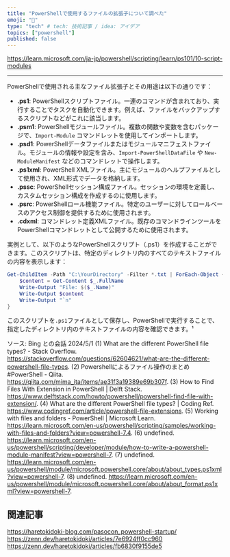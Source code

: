 ```yaml
---
title: "PowerShellで使用するファイルの拡張子について調べた"
emoji: "👸"
type: "tech" # tech: 技術記事 / idea: アイデア
topics: ["powershell"]
published: false
---
```


https://learn.microsoft.com/ja-jp/powershell/scripting/learn/ps101/10-script-modules

-----

PowerShellで使用される主なファイル拡張子とその用途は以下の通りです：

- **.ps1**: PowerShellスクリプトファイル。一連のコマンドが含まれており、実行することでタスクを自動化できます。例えば、ファイルをバックアップするスクリプトなどがこれに該当します。
- **.psm1**: PowerShellモジュールファイル。複数の関数や変数を含むパッケージで、`Import-Module` コマンドレットを使用してインポートします。
- **.psd1**: PowerShellデータファイルまたはモジュールマニフェストファイル。モジュールの情報や設定を含み、`Import-PowerShellDataFile` や `New-ModuleManifest` などのコマンドレットで操作します。
- **.ps1xml**: PowerShell XMLファイル。主にモジュールのヘルプファイルとして使用され、XML形式でデータを格納します。
- **.pssc**: PowerShellセッション構成ファイル。セッションの環境を定義し、カスタムセッション構成を作成するのに使用します。
- **.psrc**: PowerShellロール機能ファイル。特定のユーザーに対してロールベースのアクセス制御を提供するために使用されます。
- **.cdxml**: コマンドレット定義XMLファイル。既存のコマンドラインツールをPowerShellコマンドレットとして公開するために使用されます。

実例として、以下のようなPowerShellスクリプト（.ps1）を作成することができます。このスクリプトは、特定のディレクトリ内のすべてのテキストファイルの内容を表示します：

```powershell
Get-ChildItem -Path "C:\YourDirectory" -Filter *.txt | ForEach-Object {
    $content = Get-Content $_.FullName
    Write-Output "File: $($_.Name)"
    Write-Output $content
    Write-Output "`n"
}
```

このスクリプトを`.ps1`ファイルとして保存し、PowerShellで実行することで、指定したディレクトリ内のテキストファイルの内容を確認できます。¹

ソース: Bing との会話 2024/5/1
(1) What are the different PowerShell file types? - Stack Overflow. https://stackoverflow.com/questions/62604621/what-are-the-different-powershell-file-types.
(2) Powershellによるファイル操作のまとめ #PowerShell - Qiita. https://qiita.com/mima_ita/items/ae31f3a19389e69b307f.
(3) How to Find Files With Extension in PowerShell | Delft Stack. https://www.delftstack.com/howto/powershell/powershell-find-file-with-extension/.
(4) What are the different PowerShell file types? | Coding Ref. https://www.codingref.com/article/powershell-file-extensions.
(5) Working with files and folders - PowerShell | Microsoft Learn. https://learn.microsoft.com/en-us/powershell/scripting/samples/working-with-files-and-folders?view=powershell-7.4.
(6) undefined. https://learn.microsoft.com/en-us/powershell/scripting/developer/module/how-to-write-a-powershell-module-manifest?view=powershell-7.
(7) undefined. https://learn.microsoft.com/en-us/powershell/module/microsoft.powershell.core/about/about_types.ps1xml?view=powershell-7.
(8) undefined. https://learn.microsoft.com/en-us/powershell/module/microsoft.powershell.core/about/about_format.ps1xml?view=powershell-7.

## 関連記事

https://haretokidoki-blog.com/pasocon_powershell-startup/
https://zenn.dev/haretokidoki/articles/7e6924ff0cc960
https://zenn.dev/haretokidoki/articles/fb6830f9155de5
